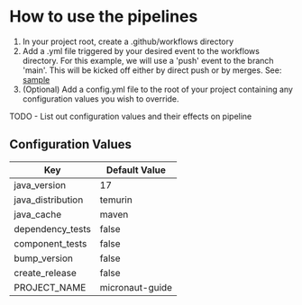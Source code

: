 # How to use the pipelines

1. In your project root, create a .github/workflows directory
2. Add a .yml file triggered by your desired event to the workflows directory. For this example, we will use a 'push' event to the branch 'main'.  This will be kicked off either by direct push or by merges. See: [sample](call-pipeline.yml)
3. \(Optional\) Add a config.yml file to the root of your project containing any configuration values you wish to override.

TODO - List out configuration values and their effects on pipeline

## Configuration Values

| Key               | Default Value   |
|-------------------|-----------------|
| java_version      | 17              |
| java_distribution | temurin         |       
| java_cache        | maven           |
| dependency_tests  | false           |
| component_tests   | false           |
| bump_version      | false           |
| create_release    | false           |
| PROJECT_NAME      | micronaut-guide |




